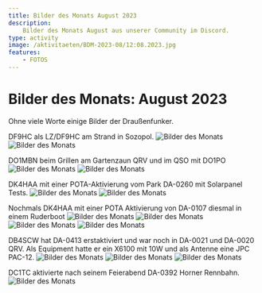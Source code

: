 ```yaml
---
title: Bilder des Monats August 2023
description:
    Bilder des Monats August aus unserer Community im Discord.
type: activity
image: /aktivitaeten/BDM-2023-08/12:08.2023.jpg
features:
    - FOTOS
---
```


# Bilder des Monats: August 2023

Ohne viele Worte einige Bilder der Draußenfunker.

DF9HC als LZ/DF9HC am Strand in Sozopol.
![Bilder des Monats](/aktivitaeten/BDM-2023-08/1:08.2023.jpg)
![Bilder des Monats](/aktivitaeten/BDM-2023-08/2:08.2023.jpg)

DO1MBN beim Grillen am Gartenzaun QRV und im QSO mit DO1PO
![Bilder des Monats](/aktivitaeten/BDM-2023-08/3:08.2023.jpg)
![Bilder des Monats](/aktivitaeten/BDM-2023-08/4:08.2023.jpg)

DK4HAA mit einer POTA-Aktivierung vom Park DA-0260 mit Solarpanel Tests.
![Bilder des Monats](/aktivitaeten/BDM-2023-08/5:08.2023.jpg)
![Bilder des Monats](/aktivitaeten/BDM-2023-08/6:08.2023.jpg)

Nochmals DK4HAA mit einer POTA Aktivierung von DA-0107 diesmal in einem Ruderboot
![Bilder des Monats](/aktivitaeten/BDM-2023-08/7:08.2023.jpg)
![Bilder des Monats](/aktivitaeten/BDM-2023-08/8:08.2023.jpg)
![Bilder des Monats](/aktivitaeten/BDM-2023-08/9:08.2023.jpg)
![Bilder des Monats](/aktivitaeten/BDM-2023-08/10:08.2023.jpg)

DB4SCW hat DA-0413 erstaktiviert und war noch in DA-0021 und DA-0020 QRV.
Als Equipment hatte er ein X6100 mit 10W und als Antenne eine JPC PAC-12.
![Bilder des Monats](/aktivitaeten/BDM-2023-08/11:08.2023.jpg)
![Bilder des Monats](/aktivitaeten/BDM-2023-08/12:08.2023.jpg)
![Bilder des Monats](/aktivitaeten/BDM-2023-08/13:08.2023.jpg)

DC1TC aktivierte nach seinem Feierabend DA-0392 Horner Rennbahn.
![Bilder des Monats](/aktivitaeten/BDM-2023-08/14:08.2023.jpg)
